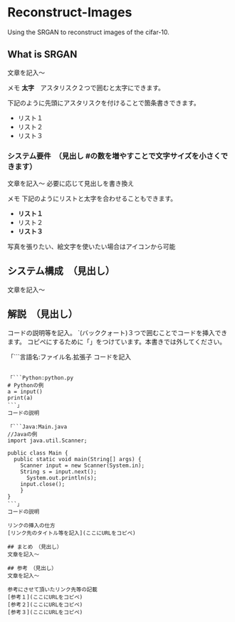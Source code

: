 # Reconstruct-Images
Using the SRGAN to reconstruct images of the cifar-10.

## What is SRGAN


文章を記入～

メモ
**太字**　アスタリスク２つで囲むと太字にできます。

下記のように先頭にアスタリスクを付けることで箇条書きできます。
* リスト１
* リスト２
* リスト３

### システム要件　（見出し #の数を増やすことで文字サイズを小さくできます）
文章を記入～
必要に応じて見出しを書き換え

メモ
下記のようにリストと太字を合わせることもできます。
* **リスト１**
* リスト２
* **リスト３**

写真を張りたい、絵文字を使いたい場合はアイコンから可能

## システム構成　（見出し）
文章を記入～

## 解説　（見出し）
コードの説明等を記入。
`(バッククォート)３つで囲むことでコードを挿入できます。
コピペにするために「」をつけています。本書きでは外してください。

「```言語名:ファイル名.拡張子
コードを記入
```」

「```Python:python.py
# Pythonの例
a = input()
print(a)
```」
コードの説明

「```Java:Main.java
//Javaの例
import java.util.Scanner;

public class Main {
  public static void main(String[] args) {
    Scanner input = new Scanner(System.in);
    String s = input.next();
      System.out.println(s);
    input.close();
    }
}
```」
コードの説明

リンクの挿入の仕方
[リンク先のタイトル等を記入](ここにURLをコピペ)

## まとめ　（見出し）
文章を記入～

## 参考　（見出し）
文章を記入～

参考にさせて頂いたリンク先等の記載
[参考１](ここにURLをコピペ)
[参考２](ここにURLをコピペ)
[参考３](ここにURLをコピペ)
